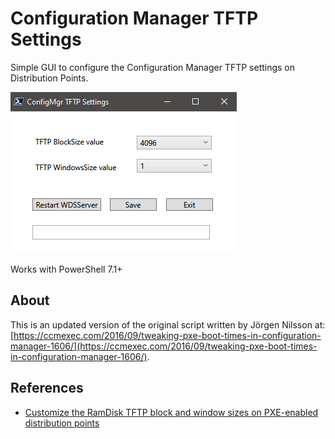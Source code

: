 # Configuration Manager TFTP Settings

Simple GUI to configure the Configuration Manager TFTP settings on Distribution Points.

![Configuration Manager TFTP Settings GUI](/images/gui.png)

Works with PowerShell 7.1+

## About

This is an updated version of the original script written by Jörgen Nilsson at: [https://ccmexec.com/2016/09/tweaking-pxe-boot-times-in-configuration-manager-1606/](https://ccmexec.com/2016/09/tweaking-pxe-boot-times-in-configuration-manager-1606/).

## References

- [Customize the RamDisk TFTP block and window sizes on PXE-enabled distribution points](https://docs.microsoft.com/en-us/mem/configmgr/osd/get-started/prepare-site-system-roles-for-operating-system-deployments?redirectedfrom=MSDN#customize-the-ramdisk-tftp-block-and-window-sizes-on-pxe-enabled-distribution-points)
